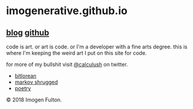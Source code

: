 # imogenerative.github.io

## [blog](blog) [github](https://github.com/imogenerative)

code is art. or art is code. or I'm a developer with a fine arts degree. this is where I'm keeping the weird art I put on this site for code.

for more of my bullshit visit [@calculush](https://twitter.com/calculush) on twitter.

* [bitlorean](https://bitlorean.herokuapp.com)
* [markov shrugged](markov-shrugged)
* [poetry](poetry)

© 2018 Imogen Fulton.

